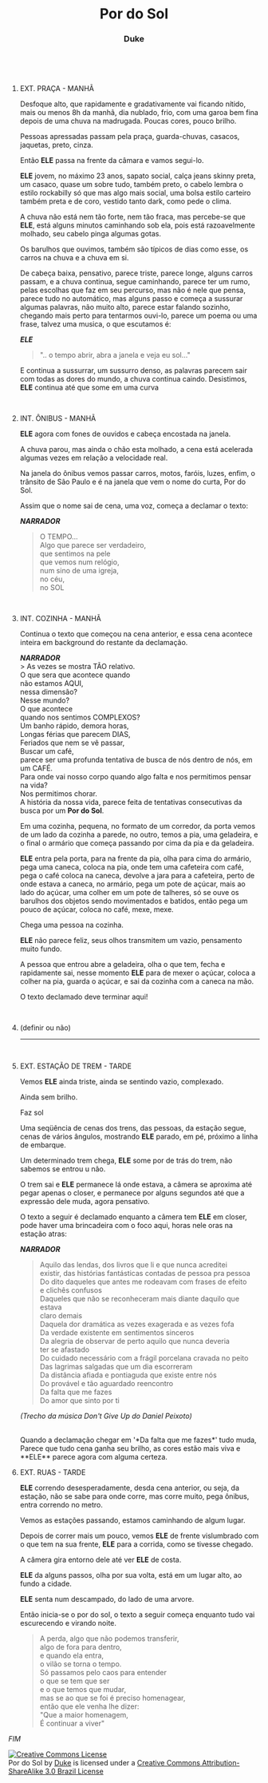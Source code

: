 <h1 style="text-align: center">Por do Sol</h1>
<h3 style="text-align: center">Duke</h3>

<br />
<br />
<br />

1. EXT. PRAÇA - MANHÃ  

	Desfoque alto, que rapidamente e gradativamente vai ficando nítido, mais ou menos 8h da manhã, dia nublado, frio, com uma garoa bem fina depois de uma chuva na madrugada. Poucas cores, pouco brilho.

	Pessoas apressadas passam pela praça, guarda-chuvas, casacos, jaquetas, preto, cinza. 

	Então **ELE** passa na frente da câmara e vamos segui-lo. 

	**ELE** jovem, no máximo 23 anos, sapato social, calça jeans skinny preta, um casaco, quase um sobre tudo, também preto, o cabelo lembra o estilo rockabilly só que mas algo mais social, uma bolsa estilo carteiro também preta e de coro, vestido tanto dark, como pede o clima. 

	A chuva não está nem tão forte, nem tão fraca, mas percebe-se que **ELE**, está alguns minutos caminhando sob ela, pois está razoavelmente molhado, seu cabelo pinga algumas gotas. 

	Os barulhos que ouvimos, também são típicos de dias como esse, os carros na chuva e a chuva em si. 

	De cabeça baixa, pensativo, parece triste, parece longe, alguns carros passam, e a chuva continua, segue caminhando, parece ter um rumo, pelas escolhas que faz em seu percurso, mas não é nele que pensa, parece tudo no automático, mas alguns passo e começa a sussurar algumas palavras, não muito alto, parece estar falando sozinho, chegando mais perto para tentarmos ouvi-lo, parece um poema ou uma frase, talvez uma musica, o que escutamos é:  
	
	***ELE***
	> ".. o tempo abrir, abra a janela e veja eu sol…"

	E continua a sussurrar, um sussurro denso, as palavras parecem sair com todas as dores do mundo, a chuva continua caindo. Desistimos, **ELE** continua até que some em uma curva
 
	<br />

2. INT. ÔNIBUS - MANHÃ

	**ELE** agora com fones de ouvidos e cabeça encostada na janela.
	
	A chuva parou, mas ainda o chão esta molhado, a cena está acelerada algumas vezes em relação a velocidade real. 
	
	Na janela do ônibus vemos passar carros, motos, faróis, luzes, enfim, o trânsito de São Paulo e é na janela que vem o nome do curta, Por do Sol.

	Assim que o nome sai de cena, uma voz, começa a declamar o texto: 
      
	***NARRADOR***
	> O TEMPO…      
 	  Algo que parece ser verdadeiro,      
	  que sentimos na pele    
    	  que vemos num relógio,      
    	  num sino de uma igreja,    
    	  no céu,    
    	  no SOL  

	<br />

3. INT. COZINHA - MANHÃ
	
	Continua o texto que começou na cena anterior, e essa cena acontece inteira em background do restante da declamação.

	***NARRADOR***   
     	> As vezes se mostra TÃO relativo.   
       	  O que sera que acontece quando   
     	  não estamos AQUI,   
     	  nessa dimensão?    
     	  Nesse mundo?   
	  O que acontece   
	  quando nos sentimos COMPLEXOS?     
	  Um banho rápido, demora horas,     
	  Longas férias que parecem DIAS,     
	  Feriados que nem se vê passar,   
	  Buscar um café,    
	  parece ser uma profunda tentativa de busca de nós dentro de nós, em um CAFÉ.   	
	  Para onde vai nosso corpo quando algo falta e nos permitimos pensar na vida?   
	  Nos permitimos chorar.   
	  A história da nossa vida, parece feita de tentativas consecutivas da busca por um **Por do Sol**.

	Em uma cozinha, pequena, no formato de um corredor, da porta vemos de um lado da cozinha a parede, no outro, temos a pia, uma geladeira, e o final o armário que começa passando por cima da pia e da geladeira. 
	
	**ELE** entra pela porta, para na frente da pia, olha para cima do armário, pega uma caneca, coloca na pia, onde tem uma cafeteira com café, pega o café coloca na caneca, devolve a jara para a cafeteira, perto de onde estava a caneca, no armário, pega um pote de açúcar, mais ao lado do açúcar, uma colher em um pote de talheres, só se ouve os barulhos dos objetos sendo movimentados e batidos, então pega um pouco de açúcar, coloca no café, mexe, mexe.
	
	Chega uma pessoa na cozinha.
	
	**ELE** não parece feliz, seus olhos transmitem um vazio, pensamento muito fundo.
	
	A pessoa que entrou abre a geladeira, olha o que tem, fecha e rapidamente sai, nesse momento **ELE** para de mexer o açúcar, coloca a colher na pia, guarda o açúcar, e sai da cozinha com a caneca na mão. 
	
	O texto declamado deve terminar aqui!

	<br />
	
4. (definir ou não)
	
	----------
 	<br />
 	
5. EXT. ESTAÇÃO DE TREM - TARDE

	Vemos **ELE** ainda triste, ainda se sentindo vazio, complexado. 
	
	Ainda sem brilho. 
	
	Faz sol 
	
	Uma seqüência de cenas dos trens, das pessoas, da estação segue, cenas de vários ângulos, mostrando **ELE** parado, em pé, próximo a linha de embarque. 
	
	Um determinado trem chega, **ELE** some por de trás do trem, não sabemos se entrou u não. 
	
	O trem sai e **ELE** permanece lá onde estava, a câmera se aproxima até pegar apenas o closer, e permanece por alguns segundos até que a expressão dele muda, agora pensativo.
	
	O texto a seguir é declamado enquanto a câmera tem **ELE** em closer, pode haver uma brincadeira com o foco aqui, horas nele oras na estação atras:
	
	***NARRADOR***
	> Aquilo das lendas, dos livros que li e que nunca acreditei   
	  existir, das histórias fantásticas contadas de pessoa pra pessoa   
	  Do dito daqueles que antes me rodeavam com frases de efeito   
	  e clichês confusos   
	  Daqueles que não se reconheceram mais diante daquilo que estava   
	  claro demais  
	  Daquela dor dramática as vezes exagerada e as vezes fofa   
	  Da verdade existente em sentimentos sinceros   
	  Da alegria de observar de perto aquilo que nunca deveria   
	  ter se afastado   
	  Do cuidado necessário com a frágil porcelana cravada no peito   
	  Das lagrimas salgadas que um dia escorreram    
	  Da distância afiada e pontiaguda que existe entre nós   
	  Do provável e tão aguardado reencontro   
	  Da falta que me fazes   
	  Do amor que sinto por ti  
	 
	  *(Trecho da música Don't Give Up do Daniel Peixoto)*
  	
  	<br />
	Quando a declamação chegar em '*Da falta que me fazes*' tudo muda, Parece que tudo cena ganha seu brilho, as cores estão mais viva e **ELE** parece agora com alguma certeza.

6. EXT. RUAS - TARDE

	**ELE** correndo desesperadamente, desda cena anterior, ou seja, da estação, não se sabe para onde corre, mas corre muito, pega ônibus, entra correndo no metro. 
	
	Vemos as estações passando, estamos caminhando de algum lugar.
	
	Depois de correr mais um pouco, vemos **ELE** de frente vislumbrado com o que tem na sua frente, **ELE** para a corrida, como se tivesse chegado.
	
	A câmera gira entorno dele até ver **ELE** de costa.
	
	**ELE** da alguns passos, olha por sua volta, está em um lugar alto, ao fundo a cidade.
	
	**ELE** senta num descampado, do lado de uma arvore.
	
	 Então inicia-se o por do sol, o texto a seguir começa enquanto tudo vai escurecendo e virando noite.

	> A perda, algo que não podemos transferir,      
	  algo de fora para dentro,    
	  e quando ela entra,   
	  o vilão se torna o tempo.    
	  Só passamos pelo caos para entender   
	  o que se tem que ser    
	  e o que temos que mudar,    
	  mas se ao que se foi é preciso homenagear,     
	  então que ele venha lhe dizer:    
	  "Que a maior homenagem,   
	  É continuar a viver"   


*FIM*


<a rel="license" href="http://creativecommons.org/licenses/by-sa/3.0/br/deed.en_US"><img alt="Creative Commons License" style="border-width:0" src="http://i.creativecommons.org/l/by-sa/3.0/br/88x31.png" /></a><br /><span xmlns:dct="http://purl.org/dc/terms/" href="http://purl.org/dc/dcmitype/Text" property="dct:title" rel="dct:type">Por do Sol</span> by <a xmlns:cc="http://creativecommons.org/ns#" href="http://escrevendo.nu" property="cc:attributionName" rel="cc:attributionURL">Duke</a> is licensed under a <a rel="license" href="http://creativecommons.org/licenses/by-sa/3.0/br/deed.en_US">Creative Commons Attribution-ShareAlike 3.0 Brazil License</a>
